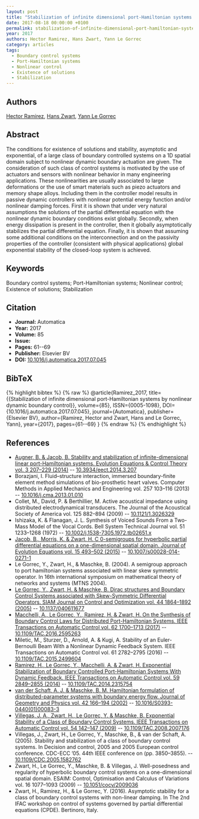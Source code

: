 ```yaml
---
layout: post
title: "Stabilization of infinite dimensional port-Hamiltonian systems by nonlinear dynamic boundary control"
date: 2017-08-18 00:00:00 +0100
permalink: stabilization-of-infinite-dimensional-port-hamiltonian-systems-by-nonlinear-dynamic-boundary-control
year: 2017
authors: Hector Ramirez, Hans Zwart, Yann Le Gorrec
category: articles
tags:
  - Boundary control systems
  - Port-Hamiltonian systems
  - Nonlinear control
  - Existence of solutions
  - Stabilization
---
```

 
## Authors
[Hector Ramirez](authors/hector-ramirez), [Hans Zwart](authors/hans-zwart), [Yann Le Gorrec](authors/yann-le-gorrec)
 
## Abstract
The conditions for existence of solutions and stability, asymptotic and exponential, of a large class of boundary controlled systems on a 1D spatial domain subject to nonlinear dynamic boundary actuation are given. The consideration of such class of control systems is motivated by the use of actuators and sensors with nonlinear behavior in many engineering applications. These nonlinearities are usually associated to large deformations or the use of smart materials such as piezo actuators and memory shape alloys. Including them in the controller model results in passive dynamic controllers with nonlinear potential energy function and/or nonlinear damping forces. First it is shown that under very natural assumptions the solutions of the partial differential equation with the nonlinear dynamic boundary conditions exist globally. Secondly, when energy dissipation is present in the controller, then it globally asymptotically stabilizes the partial differential equation. Finally, it is shown that assuming some additional conditions on the interconnection and on the passivity properties of the controller (consistent with physical applications) global exponential stability of the closed-loop system is achieved.
 
## Keywords
Boundary control systems; Port-Hamiltonian systems; Nonlinear control; Existence of solutions; Stabilization
 
## Citation
- **Journal:** Automatica
- **Year:** 2017
- **Volume:** 85
- **Issue:** 
- **Pages:** 61--69
- **Publisher:** Elsevier BV
- **DOI:** [10.1016/j.automatica.2017.07.045](https://doi.org/10.1016/j.automatica.2017.07.045)
 
## BibTeX
{% highlight bibtex %}
{% raw %}
@article{Ramirez_2017,
  title={{Stabilization of infinite dimensional port-Hamiltonian systems by nonlinear dynamic boundary control}},
  volume={85},
  ISSN={0005-1098},
  DOI={10.1016/j.automatica.2017.07.045},
  journal={Automatica},
  publisher={Elsevier BV},
  author={Ramirez, Hector and Zwart, Hans and Le Gorrec, Yann},
  year={2017},
  pages={61--69}
}
{% endraw %}
{% endhighlight %}
 
## References
- [Augner, B. & Jacob, B. Stability and stabilization of infinite-dimensional linear port-Hamiltonian systems. Evolution Equations &amp; Control Theory vol. 3 207–229 (2014)](stability-and-stabilization-of-infinite-dimensional-linear-port-hamiltonian-systems) -- [10.3934/eect.2014.3.207](https://doi.org/10.3934/eect.2014.3.207)
- Borazjani, I. Fluid–structure interaction, immersed boundary-finite element method simulations of bio-prosthetic heart valves. Computer Methods in Applied Mechanics and Engineering vol. 257 103–116 (2013) -- [10.1016/j.cma.2013.01.010](https://doi.org/10.1016/j.cma.2013.01.010)
- Collet, M., David, P. & Berthillier, M. Active acoustical impedance using distributed electrodynamical transducers. The Journal of the Acoustical Society of America vol. 125 882–894 (2009) -- [10.1121/1.3026329](https://doi.org/10.1121/1.3026329)
- Ishizaka, K. & Flanagan, J. L. Synthesis of Voiced Sounds From a Two-Mass Model of the Vocal Cords. Bell System Technical Journal vol. 51 1233–1268 (1972) -- [10.1002/j.1538-7305.1972.tb02651.x](https://doi.org/10.1002/j.1538-7305.1972.tb02651.x)
- [Jacob, B., Morris, K. & Zwart, H. C 0-semigroups for hyperbolic partial differential equations on a one-dimensional spatial domain. Journal of Evolution Equations vol. 15 493–502 (2015)](c-0-semigroups-for-hyperbolic-partial-differential-equations-on-a-one-dimensional-spatial-domain) -- [10.1007/s00028-014-0271-1](https://doi.org/10.1007/s00028-014-0271-1)
- Le Gorrec, Y., Zwart, H., & Maschke, B. (2004). A semigroup approach to port hamiltonian systems associated with linear skew symmetric operator. In 16th international symposium on mathematical theory of networks and systems (MTNS 2004).
- [Le Gorrec, Y., Zwart, H. & Maschke, B. Dirac structures and Boundary Control Systems associated with Skew-Symmetric Differential Operators. SIAM Journal on Control and Optimization vol. 44 1864–1892 (2005)](dirac-structures-and-boundary-control-systems-associated-with-skew-symmetric-differential-operators) -- [10.1137/040611677](https://doi.org/10.1137/040611677)
- [Macchelli, A., Le Gorrec, Y., Ramirez, H. & Zwart, H. On the Synthesis of Boundary Control Laws for Distributed Port-Hamiltonian Systems. IEEE Transactions on Automatic Control vol. 62 1700–1713 (2017)](on-the-synthesis-of-boundary-control-laws-for-distributed-port-hamiltonian-systems) -- [10.1109/TAC.2016.2595263](https://doi.org/10.1109/TAC.2016.2595263)
- Miletic, M., Sturzer, D., Arnold, A. & Kugi, A. Stability of an Euler-Bernoulli Beam With a Nonlinear Dynamic Feedback System. IEEE Transactions on Automatic Control vol. 61 2782–2795 (2016) -- [10.1109/TAC.2015.2499604](https://doi.org/10.1109/TAC.2015.2499604)
- [Ramirez, H., Le Gorrec, Y., Macchelli, A. & Zwart, H. Exponential Stabilization of Boundary Controlled Port-Hamiltonian Systems With Dynamic Feedback. IEEE Transactions on Automatic Control vol. 59 2849–2855 (2014)](exponential-stabilization-of-boundary-controlled-port-hamiltonian-systems-with-dynamic-feedback) -- [10.1109/TAC.2014.2315754](https://doi.org/10.1109/TAC.2014.2315754)
- [van der Schaft, A. J. & Maschke, B. M. Hamiltonian formulation of distributed-parameter systems with boundary energy flow. Journal of Geometry and Physics vol. 42 166–194 (2002)](hamiltonian-formulation-of-distributed-parameter-systems-with-boundary-energy-flow) -- [10.1016/S0393-0440(01)00083-3](https://doi.org/10.1016/S0393-0440(01)00083-3)
- [Villegas, J. A., Zwart, H., Le Gorrec, Y. & Maschke, B. Exponential Stability of a Class of Boundary Control Systems. IEEE Transactions on Automatic Control vol. 54 142–147 (2009)](exponential-stability-of-a-class-of-boundary-control-systems) -- [10.1109/TAC.2008.2007176](https://doi.org/10.1109/TAC.2008.2007176)
- Villegas, J., Zwart, H., Le Gorrec, Y., Maschke, B., & van der Schaft, A. (2005). Stability and stabilization of a class of boundary control systems. In Decision and control, 2005 and 2005 European control conference. CDC-ECC ’05. 44th IEEE conference on (pp. 3850–3855). -- [10.1109/CDC.2005.1582762](https://doi.org/10.1109/CDC.2005.1582762)
- Zwart, H., Le Gorrec, Y., Maschke, B. & Villegas, J. Well-posedness and regularity of hyperbolic boundary control systems on a one-dimensional spatial domain. ESAIM: Control, Optimisation and Calculus of Variations vol. 16 1077–1093 (2009) -- [10.1051/cocv/2009036](https://doi.org/10.1051/cocv/2009036)
- Zwart, H., Ramirez, H., & Le Gorrec, Y. (2016). Asymptotic stability for a class of boundary control systems with non-linear damping. In The 2nd IFAC workshop on control of systems governed by partial differential equations (CPDE). Bertinoro, Italy.

